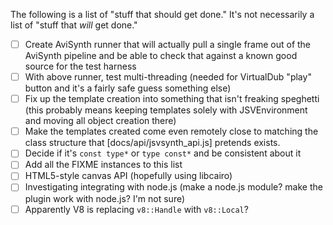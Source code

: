 The following is a list of "stuff that should get done." It's not necessarily a
list of "stuff that *will* get done."

- [ ] Create AviSynth runner that will actually pull a single frame out of the
      AviSynth pipeline and be able to check that against a known good source
      for the test harness
- [ ] With above runner, test multi-threading (needed for VirtualDub "play"
      button and it's a fairly safe guess something else)
- [ ] Fix up the template creation into something that isn't freaking speghetti
      (this probably means keeping templates solely with JSVEnvironment and
      moving all object creation there)
- [ ] Make the templates created come even remotely close to matching the class
      structure that [docs/api/jsvsynth_api.js] pretends exists.
- [ ] Decide if it's `const type*` or `type const*` and be consistent about it
- [ ] Add all the FIXME instances to this list
- [ ] HTML5-style canvas API (hopefully using libcairo)
- [ ] Investigating integrating with node.js (make a node.js module? make the
      plugin work with node.js? I'm not sure)
- [ ] Apparently V8 is replacing `v8::Handle` with `v8::Local`?

